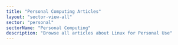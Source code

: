```yaml
---
title: "Personal Computing Articles"
layout: "sector-view-all"
sector: "personal"
sectorName: "Personal Computing"
description: "Browse all articles about Linux for Personal Use"
---
```

